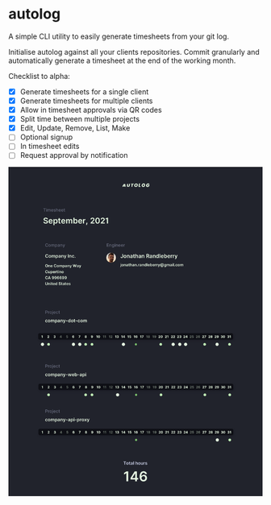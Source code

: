 # autolog

A simple CLI utility to easily generate timesheets from your git log.

Initialise autolog against all your clients repositories. Commit granularly and automatically generate a timesheet at the end of the working month.

Checklist to alpha:
- [X] Generate timesheets for a single client
- [X] Generate timesheets for multiple clients
- [X] Allow in timesheet approvals via QR codes
- [X] Split time between multiple projects
- [X] Edit, Update, Remove, List, Make
- [ ] Optional signup
- [ ] In timesheet edits 
- [ ] Request approval by notification

![Timesheet example](./readme-assets/timesheet.png?raw=true "Timesheet example")
